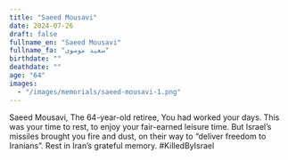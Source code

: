 ```yaml
---
title: "Saeed Mousavi"
date: 2024-07-26
draft: false
fullname_en: "Saeed Mousavi"
fullname_fa: "سعید موسوی"
birthdate: ""
deathdate: ""
age: "64"
images:
  - "/images/memorials/saeed-mousavi-1.png"
---
```


Saeed Mousavi,
The 64-year-old retiree,
You had worked your days. This was your time to rest, to enjoy your fair-earned leisure time. But Israel’s missiles brought you fire and dust, on their way to “deliver freedom to Iranians”. Rest in Iran’s grateful memory.
#KilledByIsrael